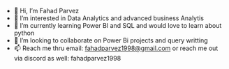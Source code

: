 - 👋 Hi, I’m Fahad Parvez
- 👀 I’m interested in Data Analytics and advanced business Analytis
- 🌱 I’m currently learning Power BI and SQL and would love to learn about python
- 💞️ I’m looking to collaborate on Power Bi projects and query writting
- 📫 Reach me thru email: fahadparvez1998@gmail.com or reach me out via discord as well: fahadparvez1998


<!---
fahadparvez1998/fahadparvez1998 is a ✨ special ✨ repository because its `README.md` (this file) appears on your GitHub profile.
You can click the Preview link to take a look at your changes.
--->
